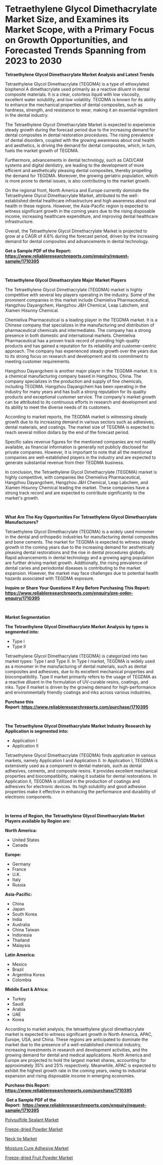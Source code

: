 <p><h1>Tetraethylene Glycol Dimethacrylate Market Size, and Examines its Market Scope, with a Primary Focus on Growth Opportunities, and Forecasted Trends Spanning from 2023 to 2030</h1></p><p><strong>Tetraethylene Glycol Dimethacrylate Market Analysis and Latest Trends</strong></p>
<p><p>Tetraethylene Glycol Dimethacrylate (TEGDMA) is a type of ethoxylated bisphenol A dimethacrylate used primarily as a reactive diluent in dental composite materials. It is a clear, colorless liquid with low viscosity, excellent water solubility, and low volatility. TEGDMA is known for its ability to enhance the mechanical properties of dental composites, such as hardness, strength, and resistance to wear, making it an essential ingredient in the dental industry.</p><p>The Tetraethylene Glycol Dimethacrylate Market is expected to experience steady growth during the forecast period due to the increasing demand for dental composites in dental restoration procedures. The rising prevalence of dental disorders, coupled with the growing awareness about oral health and aesthetics, is driving the demand for dental composites, which, in turn, fuels the market growth of TEGDMA.</p><p>Furthermore, advancements in dental technology, such as CAD/CAM systems and digital dentistry, are leading to the development of more efficient and aesthetically pleasing dental composites, thereby propelling the demand for TEGDMA. Moreover, the growing geriatric population, which is more prone to dental issues, is also contributing to the market growth.</p><p>On the regional front, North America and Europe currently dominate the Tetraethylene Glycol Dimethacrylate Market, attributed to the well-established dental healthcare infrastructure and high awareness about oral health in these regions. However, the Asia-Pacific region is expected to witness significant growth in the coming years due to the rising disposable income, increasing healthcare expenditure, and improving dental healthcare infrastructure.</p><p>Overall, the Tetraethylene Glycol Dimethacrylate Market is projected to grow at a CAGR of 4.6% during the forecast period, driven by the increasing demand for dental composites and advancements in dental technology.</p></p>
<p><strong>Get a Sample PDF of the Report:&nbsp; <a href="https://www.reliableresearchreports.com/enquiry/request-sample/1710395">https://www.reliableresearchreports.com/enquiry/request-sample/1710395</a></strong></p>
<p>&nbsp;</p>
<p><strong>Tetraethylene Glycol Dimethacrylate Major Market Players</strong></p>
<p><p>The Tetraethylene Glycol Dimethacrylate (TEGDMA) market is highly competitive with several key players operating in the industry. Some of the prominent companies in this market include Chemieliva Pharmaceutical, Hangzhou Dayangchem, Hangzhou J&H Chemical, Leap Labchem, and Xiamen Hisunny Chemical.</p><p>Chemieliva Pharmaceutical is a leading player in the TEGDMA market. It is a Chinese company that specializes in the manufacturing and distribution of pharmaceutical chemicals and intermediates. The company has a strong presence in both domestic and international markets. Chemieliva Pharmaceutical has a proven track record of providing high-quality products and has gained a reputation for its reliability and customer-centric approach. The company has experienced steady growth over the years due to its strong focus on research and development and its commitment to meeting customer requirements.</p><p>Hangzhou Dayangchem is another major player in the TEGDMA market. It is a chemical manufacturing company based in Hangzhou, China. The company specializes in the production and supply of fine chemicals, including TEGDMA. Hangzhou Dayangchem has been operating in the industry for many years and has built a strong reputation for its quality products and exceptional customer service. The company's market growth can be attributed to its continuous efforts in research and development and its ability to meet the diverse needs of its customers.</p><p>According to market reports, the TEGDMA market is witnessing steady growth due to its increasing demand in various sectors such as adhesives, dental materials, and coatings. The market size of TEGDMA is expected to reach several million dollars by the end of the forecast period.</p><p>Specific sales revenue figures for the mentioned companies are not readily available, as financial information is generally not publicly disclosed for private companies. However, it is important to note that all the mentioned companies are well-established players in the industry and are expected to generate substantial revenue from their TEGDMA business.</p><p>In conclusion, the Tetraethylene Glycol Dimethacrylate (TEGDMA) market is highly competitive, with companies like Chemieliva Pharmaceutical, Hangzhou Dayangchem, Hangzhou J&H Chemical, Leap Labchem, and Xiamen Hisunny Chemical leading the market. These companies have a strong track record and are expected to contribute significantly to the market's growth.</p></p>
<p>&nbsp;</p>
<p><strong>What Are The Key Opportunities For Tetraethylene Glycol Dimethacrylate Manufacturers?</strong></p>
<p><p>Tetraethylene Glycol Dimethacrylate (TEGDMA) is a widely used monomer in the dental and orthopedic industries for manufacturing dental composites and bone cements. The market for TEGDMA is expected to witness steady growth in the coming years due to the increasing demand for aesthetically pleasing dental restorations and the rise in dental procedures globally. Rapid advancements in dental technology and a growing aging population are further driving market growth. Additionally, the rising prevalence of dental caries and periodontal diseases is contributing to the market expansion. However, the market may face challenges due to potential health hazards associated with TEGDMA exposure.</p></p>
<p><strong>Inquire or Share Your Questions If Any Before Purchasing This Report: <a href="https://www.reliableresearchreports.com/enquiry/pre-order-enquiry/1710395">https://www.reliableresearchreports.com/enquiry/pre-order-enquiry/1710395</a></strong></p>
<p>&nbsp;</p>
<p><strong>Market Segmentation</strong></p>
<p><strong>The Tetraethylene Glycol Dimethacrylate Market Analysis by types is segmented into:</strong></p>
<p><ul><li>Type I</li><li>Type II</li></ul></p>
<p><p>Tetraethylene Glycol Dimethacrylate (TEGDMA) is categorized into two market types: Type I and Type II. In Type I market, TEGDMA is widely used as a monomer in the manufacturing of dental materials, such as dental composites and adhesives, due to its excellent mechanical properties and biocompatibility. Type II market primarily refers to the usage of TEGDMA as a reactive diluent in the formulation of UV-curable resins, coatings, and inks. Type II market is driven by the growing demand for high-performance and environmentally friendly coatings and inks across various industries.</p></p>
<p><strong>Purchase this Report:&nbsp;<a href="https://www.reliableresearchreports.com/purchase/1710395">https://www.reliableresearchreports.com/purchase/1710395</a></strong></p>
<p>&nbsp;</p>
<p><strong>The Tetraethylene Glycol Dimethacrylate Market Industry Research by Application is segmented into:</strong></p>
<p><ul><li>Application I</li><li>Application II</li></ul></p>
<p><p>Tetraethylene Glycol Dimethacrylate (TEGDMA) finds application in various markets, namely Application I and Application II. In Application I, TEGDMA is extensively used as a component in dental materials, such as dental adhesives, cements, and composite resins. It provides excellent mechanical properties and biocompatibility, making it suitable for dental restorations. In Application II, TEGDMA is utilized in the production of coatings and adhesives for electronic devices. Its high solubility and good adhesion properties make it effective in enhancing the performance and durability of electronic components.</p></p>
<p>&nbsp;</p>
<p><strong>In terms of Region, the Tetraethylene Glycol Dimethacrylate Market Players available by Region are:</strong></p>
<p>
    <p> <strong> North America: </strong>
        <ul>
            <li>United States</li>
            <li>Canada</li>
        </ul>
        </p> 
    <p> <strong> Europe: </strong>
        <ul>
            <li>Germany</li>
            <li>France</li>
            <li>U.K.</li>
            <li>Italy</li>
            <li>Russia</li>
        </ul>
        </p> 
    <p> <strong> Asia-Pacific: </strong>
        <ul>
            <li>China</li>
            <li>Japan</li>
            <li>South Korea</li>
            <li>India</li>
            <li>Australia</li>
            <li>China Taiwan</li>
            <li>Indonesia</li>
            <li>Thailand</li>
            <li>Malaysia</li>
        </ul>
        </p> 
    <p> <strong> Latin America: </strong>
        <ul>
            <li>Mexico</li>
            <li>Brazil</li>
            <li>Argentina Korea</li>
            <li>Colombia</li>
        </ul>
        </p> 
    <p> <strong> Middle East & Africa: </strong>
        <ul>
            <li>Turkey</li>
            <li>Saudi</li>
            <li>Arabia</li>
            <li>UAE</li>
            <li>Korea</li>
        </ul>
    </p>
    </p>
<p><p>According to market analysis, the tetraethylene glycol dimethacrylate market is expected to witness significant growth in North America, APAC, Europe, USA, and China. These regions are anticipated to dominate the market due to the presence of a well-established chemical industry, increasing investments in research and development activities, and the growing demand for dental and medical applications. North America and Europe are projected to hold the largest market shares, accounting for approximately 35% and 25% respectively. Meanwhile, APAC is expected to exhibit the highest growth rate in the coming years, owing to industrial expansion and rising disposable income in emerging economies.</p></p>
<p><strong>Purchase this Report: <a href="https://www.reliableresearchreports.com/purchase/1710395">https://www.reliableresearchreports.com/purchase/1710395</a></strong></p>
<p>&nbsp;<strong>Get a Sample PDF of the Report:&nbsp;&nbsp;<a href="https://www.reliableresearchreports.com/enquiry/request-sample/1710395">https://www.reliableresearchreports.com/enquiry/request-sample/1710395</a></strong></p>
<p><strong></strong></p>
<p><p><a href="https://www.linkedin.com/pulse/polysulfide-sealant-market-share-amp-new-trends-analysis-report-mofhc/">Polysulfide Sealant Market</a></p><p><a href="https://github.com/rahu1503/Market-Research-Report-List-1/blob/main/freeze-dried-powder-market.md">Freeze-dried Powder Market</a></p><p><a href="https://medium.com/@skylargrant2023/neck-tie-market-size-market-outlook-and-market-forecast-2023-to-2030-b787c90b515e">Neck tie Market</a></p><p><a href="https://www.linkedin.com/pulse/moisture-cure-adhesive-market-share-amp-new-trends-analysis-khivc/">Moisture Cure Adhesive Market</a></p><p><a href="https://github.com/rahu1501/Market-Research-Report-List-1/blob/main/freeze-dried-fruit-powder-market.md">Freeze-dried Fruit Powder Market</a></p></p>